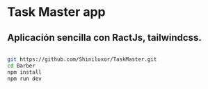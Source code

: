 # Task Master app

## Aplicación sencilla con RactJs, tailwindcss. 



 ```bash
 
 git https://github.com/Shiniluxor/TaskMaster.git
 cd Barber
 npm install
 npm run dev

 ```